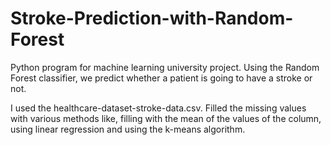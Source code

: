 # Stroke-Prediction-with-Random-Forest
Python program for machine learning university project. Using the Random Forest classifier, we predict whether a patient is going to have a stroke or not. 

I used the healthcare-dataset-stroke-data.csv. Filled the missing values with various methods like, filling with the mean of the values of the column, using linear regression and using the k-means algorithm.
